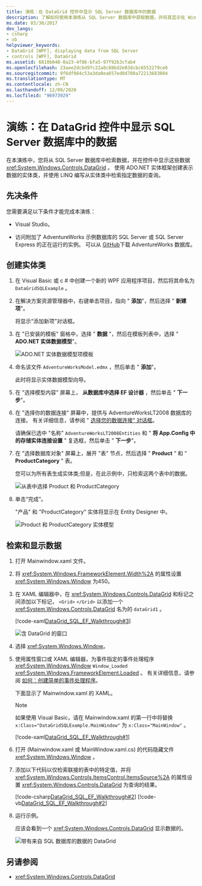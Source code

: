```yaml
---
title: 演练：在 DataGrid 控件中显示 SQL Server 数据库中的数据
description: 了解如何使用本演练从 SQL Server 数据库中获取数据，并将其显示在 Windows Presentation Foundation DataGrid 控件中。
ms.date: 03/30/2017
dev_langs:
- csharp
- vb
helpviewer_keywords:
- DataGrid [WPF], displaying data from SQL Server
- controls [WPF], DataGrid
ms.assetid: 6810b048-0a23-4f86-bfa5-97f92b3cfab4
ms.openlocfilehash: 23aee2dcbd9fc22a8c88bd2e03dcbc6552279ce6
ms.sourcegitcommit: 9f6df084c53a3da0ea657ed0d708a72213683084
ms.translationtype: MT
ms.contentlocale: zh-CN
ms.lasthandoff: 12/09/2020
ms.locfileid: "96973929"
---
```

# <a name="walkthrough-display-data-from-a-sql-server-database-in-a-datagrid-control"></a>演练：在 DataGrid 控件中显示 SQL Server 数据库中的数据

在本演练中，您将从 SQL Server 数据库中检索数据，并在控件中显示这些数据 <xref:System.Windows.Controls.DataGrid> 。 使用 ADO.NET 实体框架创建表示数据的实体类，并使用 LINQ 编写从实体类中检索指定数据的查询。

## <a name="prerequisites"></a>先决条件

您需要满足以下条件才能完成本演练：

- Visual Studio。

- 访问附加了 AdventureWorks 示例数据库的 SQL Server 或 SQL Server Express 的正在运行的实例。 可以从 [GitHub](https://github.com/Microsoft/sql-server-samples/releases)下载 AdventureWorks 数据库。

## <a name="create-entity-classes"></a>创建实体类

1. 在 Visual Basic 或 c # 中创建一个新的 WPF 应用程序项目，然后将其命名为 `DataGridSQLExample` 。

2. 在解决方案资源管理器中，右键单击项目，指向 " **添加**"，然后选择 " **新建项**"。

     将显示“添加新项”对话框。

3. 在 "已安装的模板" 窗格中，选择 " **数据** "，然后在模板列表中，选择 " **ADO.NET 实体数据模型**"。

     ![ADO.NET 实体数据模型项模板](/dotnet/framework/wcf/feature-details/media/ado-net-entity-data-model-item-template.png)

4. 命名该文件 `AdventureWorksModel.edmx` ，然后单击 " **添加**"。

     此时将显示实体数据模型向导。

5. 在 "选择模型内容" 屏幕上， **从数据库中选择 EF 设计器** ，然后单击 " **下一步**"。

6. 在 "选择你的数据连接" 屏幕中，提供与 AdventureWorksLT2008 数据库的连接。 有关详细信息，请参阅 " [选择您的数据连接" 对话框](/previous-versions/dotnet/netframework-4.0/bb399244(v=vs.100))。

    请确保已选中 "名称" `AdventureWorksLT2008Entities` 和 " **将 App.Config 中的存储实体连接设置** " 复选框，然后单击 " **下一步**"。

7. 在 "选择数据库对象" 屏幕上，展开 "表" 节点，然后选择 " **Product** " 和 " **ProductCategory** " 表。

     您可以为所有表生成实体类;但是，在此示例中，只检索这两个表中的数据。

     ![从表中选择 Product 和 ProductCategory](./media/datagrid-sql-ef-step4.png "DataGrid_SQL_EF_Step4")

8. 单击“完成”。

     "产品" 和 "ProductCategory" 实体将显示在 Entity Designer 中。

     ![Product 和 ProductCategory 实体模型](./media/datagrid-sql-ef-step5.png "DataGrid_SQL_EF_Step5")

## <a name="retrieve-and-present-the-data"></a>检索和显示数据

1. 打开 Mainwindow.xaml 文件。

2. 将 <xref:System.Windows.FrameworkElement.Width%2A> 的属性设置 <xref:System.Windows.Window> 为450。

3. 在 XAML 编辑器中，在 <xref:System.Windows.Controls.DataGrid> 和标记之间添加以下标记， `<Grid>` `</Grid>` 以添加一个 <xref:System.Windows.Controls.DataGrid> 名为的 `dataGrid1` 。

     [!code-xaml[DataGrid_SQL_EF_Walkthrough#3](~/samples/snippets/csharp/VS_Snippets_Wpf/DataGrid_SQL_EF_Walkthrough/CS/MainWindow.xaml#3)]

     ![含 DataGrid 的窗口](./media/datagrid-sql-ef-step6.png "DataGrid_SQL_EF_Step6")

4. 选择 <xref:System.Windows.Window>。

5. 使用属性窗口或 XAML 编辑器，为事件指定的事件处理程序 <xref:System.Windows.Window> `Window_Loaded` <xref:System.Windows.FrameworkElement.Loaded> 。 有关详细信息，请参阅 [如何：创建简单的事件处理程序](/previous-versions/visualstudio/visual-studio-2010/bb675300(v=vs.100))。

     下面显示了 Mainwindow.xaml 的 XAML。

    > [!NOTE]
    > 如果使用 Visual Basic，请在 Mainwindow.xaml 的第一行中将替换 `x:Class="DataGridSQLExample.MainWindow"` 为 `x:Class="MainWindow"` 。

     [!code-xaml[DataGrid_SQL_EF_Walkthrough#1](~/samples/snippets/csharp/VS_Snippets_Wpf/DataGrid_SQL_EF_Walkthrough/CS/MainWindow.xaml#1)]

6. 打开 (Mainwindow.xaml 或 MainWindow.xaml.cs) 的代码隐藏文件 <xref:System.Windows.Window> 。

7. 添加以下代码以仅检索联接的表中的特定值，并将 <xref:System.Windows.Controls.ItemsControl.ItemsSource%2A> 的属性设置 <xref:System.Windows.Controls.DataGrid> 为查询的结果。

     [!code-csharp[DataGrid_SQL_EF_Walkthrough#2](~/samples/snippets/csharp/VS_Snippets_Wpf/DataGrid_SQL_EF_Walkthrough/CS/MainWindow.xaml.cs#2)]
     [!code-vb[DataGrid_SQL_EF_Walkthrough#2](~/samples/snippets/visualbasic/VS_Snippets_Wpf/DataGrid_SQL_EF_Walkthrough/VB/MainWindow.xaml.vb#2)]

8. 运行示例。

     应该会看到一个 <xref:System.Windows.Controls.DataGrid> 显示数据的。

     ![带有来自 SQL 数据库的数据的 DataGrid](./media/datagrid-sql-ef-step7.png "DataGrid_SQL_EF_Step7")

## <a name="see-also"></a>另请参阅

- <xref:System.Windows.Controls.DataGrid>
